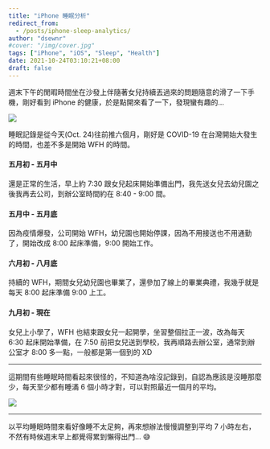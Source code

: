 ```yaml
---
title: "iPhone 睡眠分析"
redirect_from:
  - /posts/iphone-sleep-analytics/
author: "dsewnr"
#cover: "/img/cover.jpg"
tags: ["iPhone", "iOS", "Sleep", "Health"]
date: 2021-10-24T03:10:21+08:00
draft: false
---
```


週末下午的閒暇時間坐在沙發上伴隨著女兒持續丟過來的問題隨意的滑了一下手機，剛好看到 iPhone 的健康，於是點開來看了一下，發現蠻有趣的…

![](/images/iphone-sleep-analytics-0.jpg)

睡眠記錄是從今天(Oct. 24)往前推六個月，剛好是 COVID-19 在台灣開始大發生的時間，也差不多是開始 WFH 的時間。

#### 五月初 - 五月中
還是正常的生活，早上約 7:30 跟女兒起床開始準備出門，我先送女兒去幼兒園之後我再去公司，到辦公室時間約在 8:40 - 9:00 間。

#### 五月中 - 五月底
因為疫情爆發，公司開始 WFH，幼兒園也開始停課，因為不用接送也不用通勤了，開始改成 8:00 起床準備，9:00 開始工作。

#### 六月初 - 八月底
持續的 WFH，期間女兒幼兒園也畢業了，還參加了線上的畢業典禮，我幾乎就是每天 8:00 起床準備 9:00 上工。

#### 九月初 - 現在
女兒上小學了，WFH 也結束跟女兒一起開學，坐習整個拉正一波，改為每天 6:30 起床開始準備，在 7:50 前把女兒送到學校，我再順路去辦公室，通常到辦公室才 8:00 多一點，一般都是第一個到的 XD

---

這期間有些睡眠時間看起來很怪的，不知道為啥沒記錄到，自認為應該是沒睡那麼少，每天至少都有睡滿 6 個小時才對，可以對照最近一個月的平均。

![](/images/iphone-sleep-analytics-1.jpg)

---

以平均睡眠時間來看好像睡不太足夠，再來想辦法慢慢調整到平均 7 小時左右，不然有時候週末早上都覺得累到懶得出門… 😅

